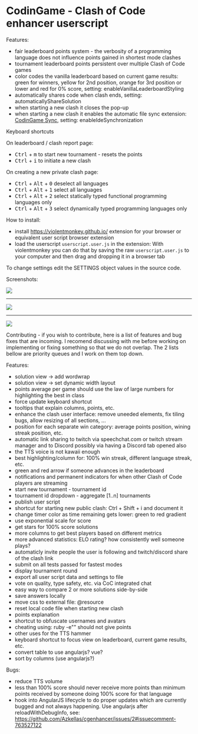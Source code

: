 # CodinGame - Clash of Code enhancer userscript

Features:

* fair leaderboard points system - the verbosity of a programming language does not influence points gained in shortest mode clashes
* tournament leaderboard points persistent over multiple Clash of Code games
* color codes the vanilla leaderboard based on current game results: green for winners, yellow for 2nd position, orange for 3rd position or lower and red for 0% score, setting: enableVanillaLeaderboardStyling
* automatically shares code when clash ends, setting: automaticallyShareSolution
* when starting a new clash it closes the pop-up
* when starting a new clash it enables the automatic file sync extension: [CodinGame Sync](https://www.codingame.com/forum/t/codingame-sync-beta/614), setting: enableIdeSynchronization

Keyboard shortcuts

On leaderboard / clash report page:

- <kbd>Ctrl</kbd> + <kbd>m</kbd> to start new tournament - resets the points
- <kbd>Ctrl</kbd> + <kbd>i</kbd> to initiate a new clash

On creating a new private clash page:

- <kbd>Ctrl</kbd> + <kbd>Alt</kbd> + <kbd>0</kbd> deselect all languages
- <kbd>Ctrl</kbd> + <kbd>Alt</kbd> + <kbd>1</kbd> select all languages
- <kbd>Ctrl</kbd> + <kbd>Alt</kbd> + <kbd>2</kbd> select statically typed functional programming languages only
- <kbd>Ctrl</kbd> + <kbd>Alt</kbd> + <kbd>3</kbd> select dynamically typed programming languages only

How to install:

* install https://violentmonkey.github.io/ extension for your browser or equivalent user script browser extension
* load the userscript `userscript.user.js` in the extension: With violentmonkey you can do that by saving the raw `userscript.user.js` to your computer and then drag and dropping it in a browser tab

To change settings edit the SETTINGS object values in the source code.

Screenshots:

![](images/screenshot1.png)

---

![](images/screenshot2.png)

---

![](images/screenshot3.png)

Contributing - if you wish to contribute, here is a list of features and bug fixes that are incoming. I recomend discussing with me before working on implementing or fixing something so that we do not overlap. The 2 lists bellow are priority queues and I work on them top down.

Features:

* solution view -> add wordwrap
* solution view -> set dynamic width layout
* points average per game should use the law of large numbers for highlighting the best in class
* force update keyboard shortcut
* tooltips that explain columns, points, etc.
* enhance the clash user interface: remove uneeded elements, fix tiling bugs, allow resizing of all sections, ... 
* position for each separate win category: average points position, wining streak position, etc.
* automatic link sharing to twitch via speechchat.com or twitch stream manager and to Discord possibly via having a Discord tab opened also
* the TTS voice is not kawaii enough
* best highlighting/column for: 100% win streak, different language streak, etc.
* green and red arrow if someone advances in the leaderboard
* notifications and permanent indicators for when other Clash of Code players are streaming
* start new tournament - tournament id
* tournament id dropdown - aggregate [1..n] tournaments
* publish user script
* shortcut for starting new public clash: Ctrl + Shift + i and document it
* change timer color as time remaining gets lower: green to red gradient
* use exponential scale for score
* get stars for 100% score solutions
* more columns to get best players based on different metrics
* more advanced statistics: ELO rating? how consistently well someone plays?
* automaticly invite people the user is following and twitch/discord share of the clash link
* submit on all tests passed for fastest modes
* display tournament round
* export all user script data and settings to file
* vote on quality, type safety, etc. via CoC integrated chat
* easy way to compare 2 or more solutions side-by-side
* save answers locally
* move css to external file: @resource
* reset local code file when starting new clash
* points explanation
* shortcut to obfuscate usernames and avatars
* cheating using: ruby -e"" should not give points
* other uses for the TTS hammer
* keyboard shortcut to focus view on leaderboard, current game results, etc.
* convert table to use angularjs? vue?
* sort by columns (use angularjs?)

Bugs:

* reduce TTS volume
* less than 100% score should never receive more points than minimum points received by someone doing 100% score for that language
* hook into AngularJS lifecycle to do proper updates which are currently bugged and not always happening. Use angularjs after reloadWithDebugInfo, see: https://github.com/Azkellas/cgenhancer/issues/2#issuecomment-763527122